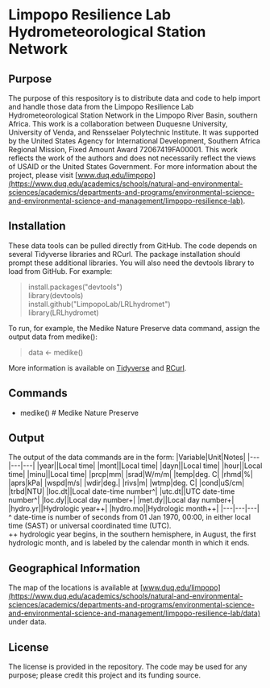 # Limpopo Resilience Lab Hydrometeorological Station Network

## Purpose  
The purpose of this respository is to distribute data and code to help import and handle those data from the Limpopo Resilience Lab Hydrometeorological Station Network in the Limpopo River Basin, southern Africa.  This work is a collaboration between Duquesne University, University of Venda, and Rensselaer Polytechnic Institute.  It was supported by the United States Agency for International Development, Southern Africa Regional Mission, Fixed Amount Award 72067419FA00001. This work reflects the work of the authors and does not necessarily reflect the views of USAID or the United States Government.  For more information about the project, please visit [www.duq.edu/limpopo](https://www.duq.edu/academics/schools/natural-and-environmental-sciences/academics/departments-and-programs/environmental-science-and-environmental-science-and-management/limpopo-resilience-lab).  

## Installation  
These data tools can be pulled directly from GitHub.  The code depends on several Tidyverse libraries and RCurl.  The package installation should prompt these additional libraries.  You will also need the devtools library to load from GitHub.  For example:  
> install.packages("devtools")  
> library(devtools)  
> install.github("LimpopoLab/LRLhydromet")  
> library(LRLhydromet)

To run, for example, the Medike Nature Preserve data command, assign the output data from medike():
> data <- medike()  

More information is available on [Tidyverse](https://www.tidyverse.org/) and [RCurl](https://cran.r-project.org/web/packages/RCurl/RCurl.pdf).

## Commands  
- medike() # Medike Nature Preserve  

## Output  
The output of the data commands are in the form:
|Variable|Unit|Notes|
|---|---|---|
|year||Local time|
|mont||Local time|
|dayn||Local time|
|hour||Local time|
|minu||Local time|
|prcp|mm|
|srad|W/m/m|
|temp|deg. C|
|rhmd|%|
|aprs|kPa|
|wspd|m/s|
|wdir|deg.|
|rivs|m|
|wtmp|deg. C|
|cond|uS/cm|
|trbd|NTU|
|loc.dt||Local date-time number^|
|utc.dt||UTC date-time number^|
|loc.dy||Local day number+|
|met.dy||Local day number+|
|hydro.yr||Hydrologic year++|
|hydro.mo||Hydrologic month++|
|---|---|---|
^ date-time is number of seconds from 01 Jan 1970, 00:00, in either local time (SAST) or universal coordinated time (UTC).  
++ hydrologic year begins, in the southern hemisphere, in August, the first hydrologic month, and is labeled by the calendar month in which it ends.  

## Geographical Information  
The map of the locations is available at [www.duq.edu/limpopo](https://www.duq.edu/academics/schools/natural-and-environmental-sciences/academics/departments-and-programs/environmental-science-and-environmental-science-and-management/limpopo-resilience-lab/data) under data.  

## License  
The license is provided in the repository.  The code may be used for any purpose; please credit this project and its funding source.  

